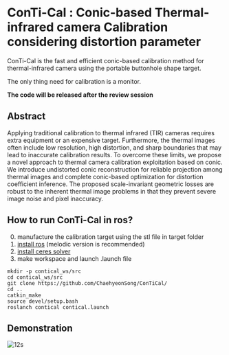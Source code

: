 # ConTi-Cal : Conic-based Thermal-infrared camera Calibration considering distortion parameter

ConTi-Cal is the fast and efficient conic-based calibration method 
for thermal-infrared camera using the portable buttonhole shape target. 

The only thing need for calibration is a monitor.

**The code will be released after the review session**

## Abstract
Applying traditional calibration to thermal infrared (TIR) cameras requires extra equipment or an expensive target. 
Furthermore, the thermal images often include low resolution, high distortion, 
and sharp boundaries that may lead to inaccurate calibration results.
To overcome these limits, we propose a novel approach to thermal camera calibration exploitation based on conic.
We introduce undistorted conic reconstruction for reliable projection among thermal images 
and complete conic-based optimization for distortion coefficient inference. 
The proposed scale-invariant geometric losses are robust to the inherent thermal image problems 
in that they prevent severe image noise and pixel inaccuracy.

## How to run ConTi-Cal in ros?
  0. manufacture the calibration target using the stl file in target folder
  1. <a href="http://wiki.ros.org/melodic/Installation/Ubuntu">install ros</a> (melodic version is recommended) 
  2. <a href="http://ceres-solver.org/installation.html">install ceres solver</a> 
  3. make workspace and launch .launch file
  ```
  mkdir -p contical_ws/src
  cd contical_ws/src
  git clone https://github.com/ChaehyeonSong/ConTiCal/
  cd ..
  catkin_make
  source devel/setup.bash
  roslanch contical contical.launch
  ```
## Demonstration
![12s](https://user-images.githubusercontent.com/106569301/194704702-db19ea73-7ec0-4402-9823-36763c5ce042.gif)

